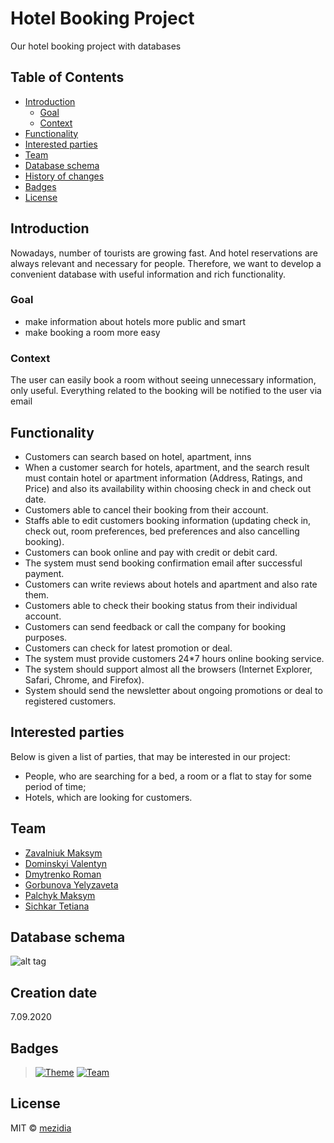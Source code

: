 # Hotel Booking Project
Our hotel booking project with databases

## Table of Contents

- [Introduction](#introduction)
  - [Goal](#goal)
  - [Context](#context)
- [Functionality](#functionality)
- [Interested parties](#interested-parties)
- [Team](#team)
- [Database schema](#database-schema)
- [History of changes](https://github.com/mezidia/hotel-booking/blob/master/CHANGELOG.md)
- [Badges](#badges)
- [License](#license)

## Introduction

Nowadays, number of tourists are growing fast. And hotel reservations are always relevant and necessary for people. Therefore, we want to develop a convenient database with useful information and rich functionality.

### Goal

- make information about hotels more public and smart
- make booking a room more easy

### Context

The user can easily book a room without seeing unnecessary information, only useful. Everything related to the booking will be notified to the user via email

## Functionality

- Customers can search based on hotel, apartment, inns
- When a customer search for hotels, apartment, and the search result must contain hotel or
apartment information (Address, Ratings, and Price) and also its availability within
choosing check in and check out date.
- Customers able to cancel their booking from their account.
- Staffs able to edit customers booking information (updating check in, check out, room
preferences, bed preferences and also cancelling booking).
- Customers can book online and pay with credit or debit card.
- The system must send booking confirmation email after successful payment.
- Customers can write reviews about hotels and apartment and also rate them.
- Customers able to check their booking status from their individual account.
- Customers can send feedback or call the company for booking purposes.
- Customers can check for latest promotion or deal.
- The system must provide customers 24*7 hours online booking service.
- The system should support almost all the browsers (Internet Explorer, Safari, Chrome,
and Firefox).
- System should send the newsletter about ongoing promotions or deal to registered
customers.

## Interested parties
Below is given a list of parties, that may be interested in our project:

- People, who are searching for a bed, a room or a flat to stay for some period of time;
- Hotels, which are looking for customers.

## Team

- [Zavalniuk Maksym](https://github.com/mezgoodle)
- [Dominskyi Valentyn](https://github.com/VsIG-official)
- [Dmytrenko Roman](https://github.com/Dmytrenko-Roman)
- [Gorbunova Yelyzaveta](https://github.com/lizardlynx)
- [Palchyk Maksym](https://github.com/La7rodectus)
- [Sichkar Tetiana](https://github.com/fhrr-sht)

## Database schema
![alt tag](https://i.imgur.com/HRdFURn.png)

## Creation date
7.09.2020

## Badges
> [![Theme](https://img.shields.io/badge/Theme-DataBases-red?style=flat-square)](https://en.wikipedia.org/wiki/Database)
> [![Team](https://img.shields.io/badge/Team-Mezidia-brightgreen?style=flat-square)](https://github.com/mezidia)

## License
MIT © [mezidia](https://github.com/mezidia)
